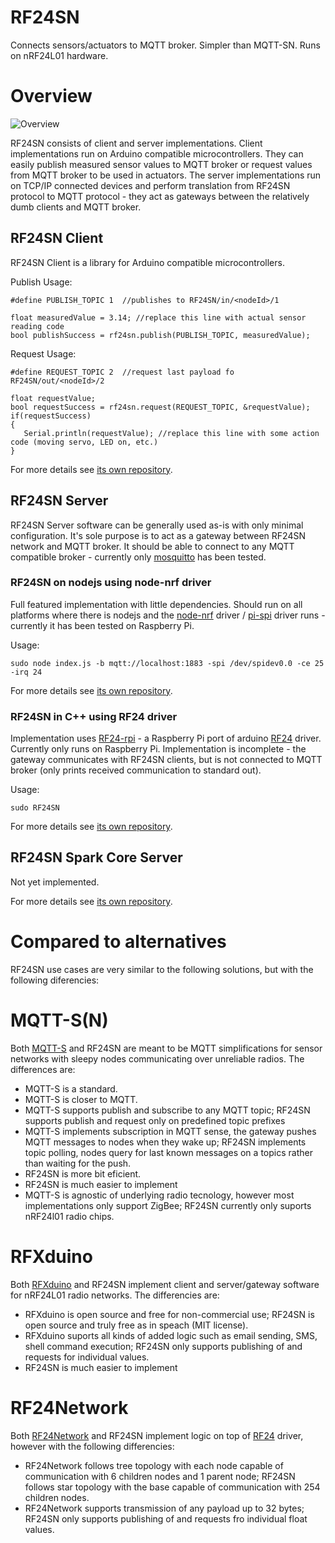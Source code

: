 RF24SN
======

Connects sensors/actuators to MQTT broker.
Simpler than MQTT-SN. Runs on nRF24L01 hardware.

# Overview

![Overview](https://raw.githubusercontent.com/VaclavSynacek/RF24SN/master/RF24SN.png "Overview")

RF24SN consists of client and server implementations. Client implementations
run on Arduino compatible microcontrollers. They can easily publish measured
sensor values to MQTT broker or request values from MQTT broker to be used in actuators. The server
implementations run on TCP/IP connected devices and perform translation
from RF24SN protocol to MQTT protocol - they act as gateways between the
relatively dumb clients and MQTT broker.

## RF24SN Client

RF24SN Client is a library for Arduino compatible microcontrollers.

Publish Usage:
```Arduino
#define PUBLISH_TOPIC 1  //publishes to RF24SN/in/<nodeId>/1
       
float measuredValue = 3.14; //replace this line with actual sensor reading code
bool publishSuccess = rf24sn.publish(PUBLISH_TOPIC, measuredValue);
```

Request Usage:
```Arduino
#define REQUEST_TOPIC 2  //request last payload fo RF24SN/out/<nodeId>/2
       
float requestValue;
bool requestSuccess = rf24sn.request(REQUEST_TOPIC, &requestValue);
if(requestSuccess)
{
   Serial.println(requestValue); //replace this line with some action code (moving servo, LED on, etc.)
}
```

For more details see [its own repository](https://github.com/VaclavSynacek/RF24SN_Arduino_Client).


## RF24SN Server

RF24SN Server software can be generally used as-is with only
minimal configuration. It's sole purpose is to act as a gateway between RF24SN network and MQTT broker. It should be able to connect to any MQTT compatible broker - currently only [mosquitto](http://mosquitto.org/)
has been tested.

### RF24SN on nodejs using node-nrf driver

Full featured implementation with little dependencies. Should run on all
platforms where there is nodejs and the [node-nrf](https://github.com/natevw/node-nrf) driver / [pi-spi](https://github.com/natevw/pi-spi) driver runs -
currently it has been tested on Raspberry Pi.

Usage:
```Shell
sudo node index.js -b mqtt://localhost:1883 -spi /dev/spidev0.0 -ce 25 -irq 24
```

For more details see [its own repository](https://github.com/VaclavSynacek/RF24SN_nodejs_Server). 


### RF24SN in C++ using RF24 driver
Implementation uses [RF24-rpi](https://github.com/jscrane/RF24-rpi) - a Raspberry Pi port of arduino [RF24](https://maniacbug.github.io/RF24/index.html) driver.
Currently only runs on Raspberry Pi.
Implementation is incomplete - the gateway communicates with RF24SN clients,
but is not connected to MQTT broker (only prints received communication
to standard out).

Usage:
```Shell
sudo RF24SN
```

For more details see [its own repository](https://github.com/VaclavSynacek/RF24SN_CPP_Server).

## RF24SN Spark Core Server
Not yet implemented.

For more details see [its own repository](https://github.com/VaclavSynacek/RF24SN_Spark_Core_Server).

# Compared to alternatives

RF24SN use cases are very similar to the following solutions,
but with the following diferencies:

# MQTT-S(N)

Both [MQTT-S](http://mqtt.org/MQTT-S_spec_v1.2.pdf)
and RF24SN are meant to be MQTT simplifications for sensor
networks with sleepy nodes communicating over unreliable radios.
The differences are:

* MQTT-S is a standard.
* MQTT-S is closer to MQTT.
* MQTT-S supports publish and subscribe to any MQTT topic;
RF24SN supports publish and request only on predefined topic prefixes
* MQTT-S implements subscription in MQTT sense, the gateway pushes MQTT
messages to nodes when they wake up;
RF24SN implements topic polling, nodes query for last known messages
on a topics rather than waiting for the push.
* RF24SN is more bit eficient.
* RF24SN is much easier to implement
* MQTT-S is agnostic of underlying radio tecnology, however most
implementations only support ZigBee;
RF24SN currently only suports nRF24l01 radio chips.

# RFXduino

Both [RFXduino](http://embeddedcoolness.com)
and RF24SN implement client and server/gateway
software for nRF24L01 radio networks.
The differencies are:

* RFXduino is open source and free for non-commercial use;
RF24SN is open source and truly free as in speach (MIT license).
* RFXduino suports all kinds of added logic such as email sending,
SMS, shell command execution; RF24SN only supports publishing of and
requests for individual values.
* RF24SN is much easier to implement

# RF24Network

Both [RF24Network](https://maniacbug.github.io/RF24Network/)
and RF24SN implement logic on top of [RF24](https://maniacbug.github.io/RF24/index.html)
driver, however with the following differencies:

* RF24Network follows tree topology with each node capable of communication
with 6 children nodes and 1 parent node;
RF24SN follows star topology with the base capable of communication with
254 children nodes.
* RF24Network supports transmission of any payload up to 32 bytes;
RF24SN only supports publishing of and requests fro individual float values.

